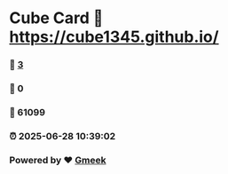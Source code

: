 # Cube Card :link: https://cube1345.github.io/ 
### :page_facing_up: [3](https://cube1345.github.io//tag.html) 
### :speech_balloon: 0 
### :hibiscus: 61099 
### :alarm_clock: 2025-06-28 10:39:02 
### Powered by :heart: [Gmeek](https://github.com/Meekdai/Gmeek)
